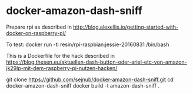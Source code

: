 # docker-amazon-dash-sniff

Prepare rpi as described in http://blog.alexellis.io/getting-started-with-docker-on-raspberry-pi/

To test: docker run -ti resin/rpi-raspbian:jessie-20160831 /bin/bash


This is a Dockerfile for the hack described in https://blog.thesen.eu/aktuellen-dash-button-oder-ariel-etc-von-amazon-jk29lp-mit-dem-raspberry-pi-nutzen-hacken/


git clone https://github.com/sejnub/docker-amazon-dash-sniff.git
cd docker-amazon-dash-sniff 
docker build -t amazon-dash-sniff .
